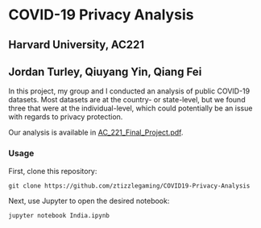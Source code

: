 # COVID-19 Privacy Analysis
## Harvard University, AC221
## Jordan Turley, Qiuyang Yin, Qiang Fei

In this project, my group and I conducted an analysis of public COVID-19 datasets. Most datasets are at the country- or state-level, but we found three that were at the individual-level, which could potentially be an issue with regards to privacy protection.

Our analysis is available in [AC_221_Final_Project.pdf](https://github.com/ztizzlegaming/COVID19-Privacy-Analysis/blob/master/AC_221_Final_Project.pdf).

### Usage

First, clone this repository:

	git clone https://github.com/ztizzlegaming/COVID19-Privacy-Analysis

Next, use Jupyter to open the desired notebook:

	jupyter notebook India.ipynb
